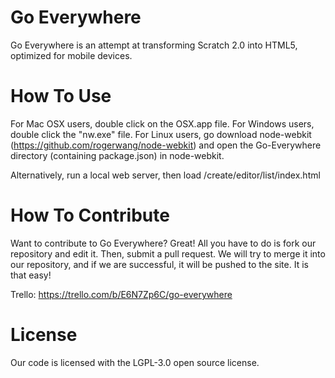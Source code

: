 Go Everywhere
=============

Go Everywhere is an attempt at transforming Scratch 2.0 into HTML5, optimized for mobile devices.

How To Use
=============
For Mac OSX users, double click on the OSX.app file.
For Windows users, double click the "nw.exe" file.
For Linux users, go download node-webkit (https://github.com/rogerwang/node-webkit) and open the Go-Everywhere directory (containing package.json) in node-webkit.

Alternatively, run a local web server, then load /create/editor/list/index.html

How To Contribute
=============
Want to contribute to Go Everywhere? Great! All you have to do is fork our repository and edit it.  Then, submit a pull request. We will try to merge it into our repository, and if we are successful, it will be pushed to the site. It is that easy!

Trello: https://trello.com/b/E6N7Zp6C/go-everywhere

License
=============
Our code is licensed with the LGPL-3.0 open source license.
